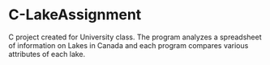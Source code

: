 # C-LakeAssignment
C project created for University class. The program analyzes a spreadsheet of information on Lakes in Canada and each program compares various attributes of each lake.
